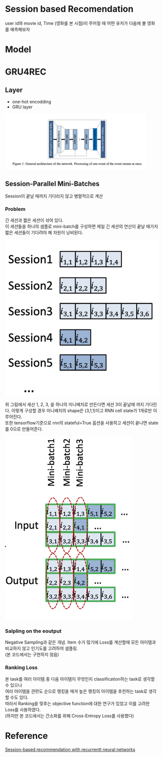# Session based Recomendation  
user id와 movie id, Time (영화를 본 시점)이 주어질 때 어떤 유저가 다음에 볼 영화를 예측해보자  

# Model
# GRU4REC  
## Layer  
* one-hot encodding
* GRU layer

![model](https://github.com/estela19/AIFFEL/blob/master/exp12/utility/model.png)

## Session-Parallel Mini-Batches
Session이 끝날 때까지 기다리지 않고 병렬적으로 계산  

### Problem
긴 세션과 짧은 세션이 섞여 있다.  
이 세션들을 하나의 샘플로 mini-batch를 구성하면 제일 긴 세션의 연산이 끝날 때가지 짧은 세션들이 기다려야 해 자원이 낭비된다. 

![session](https://github.com/estela19/AIFFEL/blob/master/exp12/utility/session.png)

위 그림에서 세선 1, 2, 3, 을 하나의 미니배치로 만든다면 세션 3이 끝날때 까지 기다린다. 
이렇게 구성할 경우 미니배치의 shape은 (3,1,1)이고 RNN cell state가 1개로만 이루어진다.  
또한 tensorflow기준으로 rnn의 stateful=True 옵션을 사용하고 세션이 끝나면 state를 0으로 만들어준다. 

![ssesion-parallel](https://github.com/estela19/AIFFEL/blob/master/exp12/utility/session-parallel.png)

### Salpling on the eoutput
Negative Sampling과 같은 개념.
Item 수가 많기에 Loss를 계산할때 모든 아이템과 비교하지 않고 인기도를 고려하여 샘플링.  
(본 코드에서는 구현하지 않음)

### Ranking Loss  
본 task를 여러 아이템 중 다음 아이템이 무엇인지 classification하는 task로 생각할 수 있으나  
여러 아이템을 관련도 순으로 랭킹을 매겨 높은 랭킹의 아이템을 추천하는 task로 생각할 수도 있다.  
따라서 Ranking을 맞추는 objective function에 대한 연구가 있었고 이를 고려한 Loss를 사용하였다.  
(하지만 본 코드에서는 간소화를 위해 Cross-Entropy Loss를 사용했다)

# Reference  
[Session-based recommendation with recurrentt neural networks](https://arxiv.org/pdf/1511.06939v4.pdf)  
